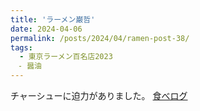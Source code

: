 ```yaml
---
title: 'ラーメン巌哲'
date: 2024-04-06
permalink: /posts/2024/04/ramen-post-38/
tags:
  - 東京ラーメン百名店2023
　- 醤油
---
```


チャーシューに迫力がありました。
[食べログ](https://tabelog.com/tokyo/A1305/A130504/13167439/)

